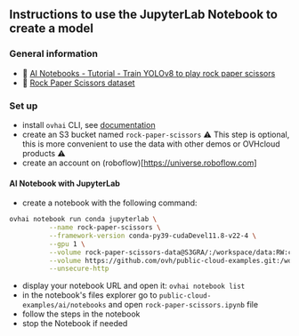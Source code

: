 ## Instructions to use the JupyterLab Notebook to create a model

### General information
  - 🔗 [AI Notebooks - Tutorial - Train YOLOv8 to play rock paper scissors](https://help.ovhcloud.com/csm/en-gb-public-cloud-ai-notebooks-tuto-rock-paper-scissors?id=kb_article_view&sysparm_article=KB0060272)
  - 🔗 [Rock Paper Scissors dataset](https://universe.roboflow.com/roboflow-58fyf/rock-paper-scissors-sxsw)

### Set up
  - install `ovhai` CLI, see [documentation](https://help.ovhcloud.com/csm/en-gb-public-cloud-ai-cli-install-client?id=kb_article_view&sysparm_article=KB0047844)
  - create an S3 bucket named `rock-paper-scissors` ⚠️ This step is optional, this is more convenient to use the data with other demos or OVHcloud products ⚠️
  - create an account on (roboflow)[https://universe.roboflow.com]

#### AI Notebook with JupyterLab
  - create a notebook with the following command:
```bash
ovhai notebook run conda jupyterlab \
          --name rock-paper-scissors \
          --framework-version conda-py39-cudaDevel11.8-v22-4 \
          --gpu 1 \
          --volume rock-paper-scissors-data@S3GRA/:/workspace/data:RW:cache \
          --volume https://github.com/ovh/public-cloud-examples.git:/workspace/public-cloud-examples:RW \
          --unsecure-http
```
  - display your notebook URL and open it: `ovhai notebook list`
  - in the notebook's files explorer go to `public-cloud-examples/ai/notebooks` and open `rock-paper-scissors.ipynb` file
  - follow the steps in the notebook
  - stop the Notebook if needed